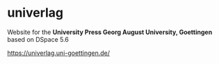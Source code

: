 univerlag 
============================
Website for the **University Press Georg August University, Goettingen** based on DSpace 5.6

https://univerlag.uni-goettingen.de/
